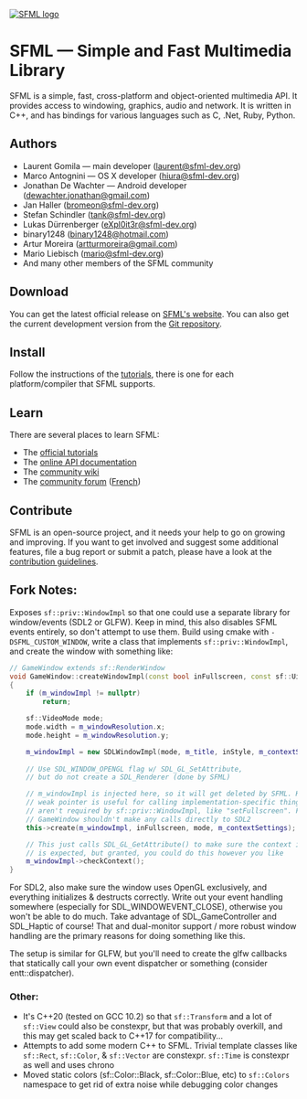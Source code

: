 [![SFML logo](https://www.sfml-dev.org/images/logo.png)](https://www.sfml-dev.org)

# SFML — Simple and Fast Multimedia Library

SFML is a simple, fast, cross-platform and object-oriented multimedia API. It provides access to windowing, graphics, audio and network. It is written in C++, and has bindings for various languages such as C, .Net, Ruby, Python.

## Authors

  - Laurent Gomila — main developer (laurent@sfml-dev.org)
  - Marco Antognini — OS X developer (hiura@sfml-dev.org)
  - Jonathan De Wachter — Android developer (dewachter.jonathan@gmail.com)
  - Jan Haller (bromeon@sfml-dev.org)
  - Stefan Schindler (tank@sfml-dev.org)
  - Lukas Dürrenberger (eXpl0it3r@sfml-dev.org)
  - binary1248 (binary1248@hotmail.com)
  - Artur Moreira (artturmoreira@gmail.com)
  - Mario Liebisch (mario@sfml-dev.org)
  - And many other members of the SFML community

## Download

You can get the latest official release on [SFML's website](https://www.sfml-dev.org/download.php). You can also get the current development version from the [Git repository](https://github.com/SFML/SFML).

## Install

Follow the instructions of the [tutorials](https://www.sfml-dev.org/tutorials/), there is one for each platform/compiler that SFML supports.

## Learn

There are several places to learn SFML:

  * The [official tutorials](https://www.sfml-dev.org/tutorials/)
  * The [online API documentation](https://www.sfml-dev.org/documentation/)
  * The [community wiki](https://github.com/SFML/SFML/wiki/)
  * The [community forum](https://en.sfml-dev.org/forums/) ([French](https://fr.sfml-dev.org/forums/))

## Contribute

SFML is an open-source project, and it needs your help to go on growing and improving. If you want to get involved and suggest some additional features, file a bug report or submit a patch, please have a look at the [contribution guidelines](https://www.sfml-dev.org/contribute.php).

## Fork Notes:

Exposes `sf::priv::WindowImpl` so that one could use a separate library for window/events (SDL2 or GLFW). Keep in mind, this also disables SFML events entirely, so don't attempt to use them. Build using cmake with `-DSFML_CUSTOM_WINDOW`, write a class that implements `sf::priv::WindowImpl`, and create the window with something like:

```cpp
// GameWindow extends sf::RenderWindow
void GameWindow::createWindowImpl(const bool inFullscreen, const sf::Uint32 inStyle)
{
    if (m_windowImpl != nullptr)
        return;

    sf::VideoMode mode;
    mode.width = m_windowResolution.x;
    mode.height = m_windowResolution.y;

    m_windowImpl = new SDLWindowImpl(mode, m_title, inStyle, m_contextSettings);
	
    // Use SDL_WINDOW_OPENGL flag w/ SDL_GL_SetAttribute, 
    // but do not create a SDL_Renderer (done by SFML)

    // m_windowImpl is injected here, so it will get deleted by SFML. Keeping a 
    // weak pointer is useful for calling implementation-specific things that 
    // aren't required by sf::priv::WindowImpl, like "setFullscreen". For example, 
    // GameWindow shouldn't make any calls directly to SDL2
    this->create(m_windowImpl, inFullscreen, mode, m_contextSettings);

    // This just calls SDL_GL_GetAttribute() to make sure the context is what 
    // is expected, but granted, you could do this however you like
    m_windowImpl->checkContext(); 
}
```
For SDL2, also make sure the window uses OpenGL exclusively, and everything initializes & destructs correctly. Write out your event handling somewhere (especially for SDL_WINDOWEVENT_CLOSE), otherwise you won't be able to do much. Take advantage of SDL_GameController and SDL_Haptic of course! That and dual-monitor support / more robust window handling are the primary reasons for doing something like this.

The setup is similar for GLFW, but you'll need to create the glfw callbacks that statically call your own event dispatcher or something (consider entt::dispatcher).

### Other:
- It's C++20 (tested on GCC 10.2) so that `sf::Transform` and a lot of `sf::View` could also be constexpr, but that was probably overkill, and this may get scaled back to C++17 for compatibility...
- Attempts to add some modern C++ to SFML. Trivial template classes like `sf::Rect`, `sf::Color`, & `sf::Vector` are constexpr. `sf::Time` is constexpr as well and uses chrono
- Moved static colors (sf::Color::Black, sf::Color::Blue, etc) to `sf::Colors` namespace to get rid of extra noise while debugging color changes